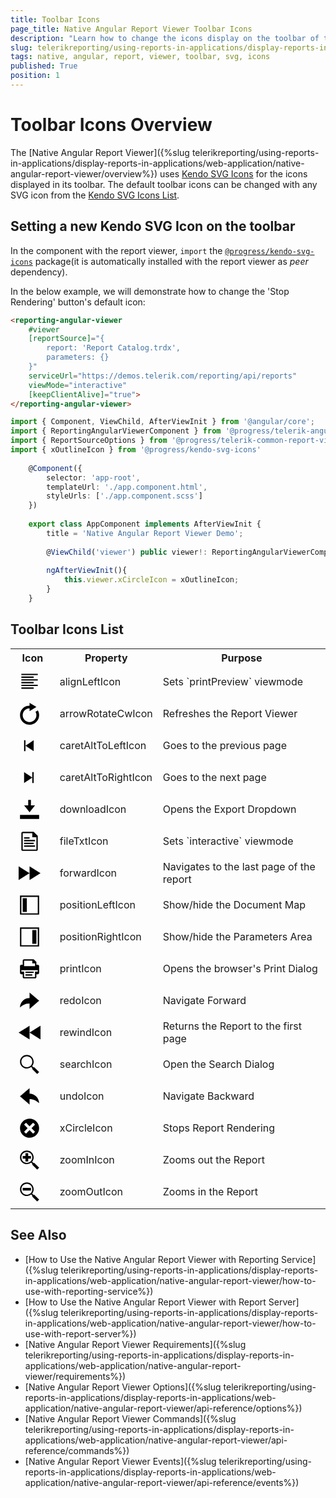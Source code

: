 ```yaml
---
title: Toolbar Icons
page_title: Native Angular Report Viewer Toolbar Icons
description: "Learn how to change the icons display on the toolbar of the native Angular Report Viewer with SVG icons from Kendo UI for Angular."
slug: telerikreporting/using-reports-in-applications/display-reports-in-applications/web-application/native-angular-report-viewer/customizing/toolbar-icons
tags: native, angular, report, viewer, toolbar, svg, icons
published: True
position: 1
---
```


<style>
table th:first-of-type {
	width: 15%;
}
table th:nth-of-type(2) {
	width: 25%;
}
table th:nth-of-type(3) {
	width: 60%;
}
</style>

# Toolbar Icons Overview

The [Native Angular Report Viewer]({%slug telerikreporting/using-reports-in-applications/display-reports-in-applications/web-application/native-angular-report-viewer/overview%}) uses [Kendo SVG Icons](https://www.telerik.com/design-system/docs/foundation/iconography/svg-icons/) for the icons displayed in its toolbar. The default toolbar icons can be changed with any SVG icon from the [Kendo SVG Icons List](https://www.telerik.com/design-system/docs/foundation/iconography/icon-list/).

## Setting a new Kendo SVG Icon on the toolbar

In the component with the report viewer, `import` the [`@progress/kendo-svg-icons`](https://www.npmjs.com/package/@progress/kendo-svg-icons) package(it is automatically installed with the report viewer as *peer* dependency).

In the below example, we will demonstrate how to change the 'Stop Rendering' button's default icon:

````HTML
<reporting-angular-viewer
	#viewer
	[reportSource]="{
		report: 'Report Catalog.trdx',
		parameters: {}
	}"
	serviceUrl="https://demos.telerik.com/reporting/api/reports"
	viewMode="interactive"
	[keepClientAlive]="true">
</reporting-angular-viewer>
````
````TypeScript
import { Component, ViewChild, AfterViewInit } from '@angular/core';
import { ReportingAngularViewerComponent } from '@progress/telerik-angular-native-report-viewer'
import { ReportSourceOptions } from '@progress/telerik-common-report-viewer'
import { xOutlineIcon } from '@progress/kendo-svg-icons'
	
	@Component({
		selector: 'app-root',
		templateUrl: './app.component.html',
		styleUrls: ['./app.component.scss']
	})
	
	export class AppComponent implements AfterViewInit {
		title = 'Native Angular Report Viewer Demo';
	
		@ViewChild('viewer') public viewer!: ReportingAngularViewerComponent;
	
		ngAfterViewInit(){
			this.viewer.xCircleIcon = xOutlineIcon;
		}
	}
````

## Toolbar Icons List

<body>
	<table>
		<tr>
			<th>Icon</th>
			<th>Property</th>
			<th>Purpose</th>
		</tr>
		<tr>
			<td><svg style="height: 35px; padding: 5px;" viewBox="0 0 512 512"><path d="M448 96H64V64h384v32zm-96 32H64v32h288v-32zm96 64H64v32h384v-32zm-96 64H64v32h288v-32zm96 64H64v32h384v-32zm-96 64H64v32h288v-32z"></path></svg></td>
			<td>alignLeftIcon</td>
			<td>Sets `printPreview` viewmode</td>
		</tr>
		<tr>
			<td><svg style="height: 35px; padding: 5px;" viewBox="0 0 512 512"><path d="M480 288c0 123.7-100.3 224-224 224S32 411.7 32 288 132.3 64 256 64V0l160 96-160 96v-64c-88.2 0-160 71.8-160 160s71.8 160 160 160 160-71.8 160-160c0-29.1-7.8-56.4-21.5-80l55.5-32c19.1 32.9 30 71.2 30 112z"></path></svg></td>
			<td>arrowRotateCwIcon</td>
			<td>Refreshes the Report Viewer</td>
		</tr>
		<tr>
			<td><svg style="height: 35px; padding: 5px;" viewBox="0 0 512 512"><path d="M352 384 160 256l192-128v256zM128 128v256h32V128h-32z"></path></svg></td>
			<td>caretAltToLeftIcon</td>
			<td>Goes to the previous page</td>
		</tr>
		<tr>
			<td><svg style="height: 35px; padding: 5px;" viewBox="0 0 512 512"><path d="m128 128 192 128-192 128V128zm224 256V128h-32v256h32z"></path></svg></td>
			<td>caretAltToRightIcon</td>
			<td>Goes to the next page</td>
		</tr>
		<tr>
			<td><svg style="height: 35px; padding: 5px;" viewBox="0 0 512 512"><path d="M32 384v96h448v-96H32zM288 32h-64v128h-96l128 160 128-160h-96V32z"></path></svg></td>
			<td>downloadIcon</td>
			<td>Opens the Export Dropdown</td>
		</tr>
		<tr>
			<td><svg style="height: 35px; padding: 5px;" viewBox="0 0 512 512"><path d="M352 32H96c-17.7 0-32 14.3-32 32v384c0 17.7 14.3 32 32 32h320c17.7 0 32-14.3 32-32V128l-96-96zm64 416H96V64h224v96h96v288zm-32-96v32H128v-32h256zM256 160v32H128v-32m256 64v32H128v-32h256zm-256 96v-32h224v32H128z"></path></svg></td>
			<td>fileTxtIcon</td>
			<td>Sets `interactive` viewmode</td>
		</tr>
		<tr>
			<td><svg style="height: 35px; padding: 5px;" viewBox="0 0 512 512"><path d="M0 416V96l256 160L0 416zm512-160L256 96v320l256-160z"></path></svg></td>
			<td>forwardIcon</td>
			<td>Navigates to the last page of the report</td>
		</tr>
		<tr>
			<td><svg style="height: 35px; padding: 5px;" viewBox="0 0 512 512"><path d="M448 32H32v448h448V32h-32zm0 416H64V64h384v384zM96 96h96v320H96z"></path></svg></td>
			<td>positionLeftIcon</td>
			<td>Show/hide the Document Map</td>
		</tr>
		<tr>
			<td><svg style="height: 35px; padding: 5px;" viewBox="0 0 512 512"><path d="M64 480h416V32H32v448h32zm0-416h384v384H64V64zm256 32h96v320h-96z"></path></svg></td>
			<td>positionRightIcon</td>
			<td>Show/hide the Parameters Area</td>
		</tr>
		<tr>
			<td><svg style="height: 35px; padding: 5px;" viewBox="0 0 512 512"><path d="M448 160h-32V96l-64-64H128c-17.7 0-32 14.3-32 32v96H64c-17.6 0-32 14.4-32 32v160c0 17.6 14.4 32 32 32h32v64c0 17.6 14.4 32 32 32h256c17.6 0 32-14.4 32-32v-64h32c17.6 0 32-14.4 32-32V192c0-17.6-14.4-32-32-32zM128 64h192v64h64v64H128V64zm320 256h-64v127.9l-.1.1H128.1l-.1-.1V320H64v-32h384v32zm-288 0h192v32H160v-32zm0 64h160v32H160v-32z"></path></svg></td>
			<td>printIcon</td>
			<td>Opens the browser's Print Dialog</td>
		</tr>
		<tr>
			<td><svg style="height: 35px; padding: 5px;" viewBox="0 0 512 512"><path d="M256 192V64l224 192-224 192V320c-87.2 0-166.2 39.4-223.9 96C34.5 294.4 133.9 192 256 192z"></path></svg></td>
			<td>redoIcon</td>
			<td>Navigate Forward</td>
		</tr>
		<tr>
			<td><svg style="height: 35px; padding: 5px;" viewBox="0 0 512 512"><path d="M256 256 512 96v320L256 256zm0 160V96L0 256l256 160z"></path></svg></td>
			<td>rewindIcon</td>
			<td>Returns the Report to the first page</td>
		</tr>
		<tr>
			<td><svg style="height: 35px; padding: 5px;" viewBox="0 0 512 512"><path d="M365.3 320h-22.7l-26.7-26.7C338.5 265.7 352 230.4 352 192c0-88.4-71.6-160-160-160S32 103.6 32 192s71.6 160 160 160c38.4 0 73.7-13.5 101.3-36.1l26.7 26.7v22.7L434.7 480l45.3-45.3L365.3 320zM64 192c0-70.7 57.3-128 128-128s128 57.3 128 128-57.3 128-128 128S64 262.7 64 192z"></path></svg></td>
			<td>searchIcon</td>
			<td>Open the Search Dialog</td>
		</tr>
		<tr>
			<td><svg style="height: 35px; padding: 5px;" viewBox="0 0 512 512"><path d="M479.9 416c-57.7-56.6-136.7-96-223.9-96v128L32 256 256 64v128c122.2 0 221.5 102.4 223.9 224z"></path></svg></td>
			<td>undoIcon</td>
			<td>Navigate Backward</td>
		</tr>
		<tr>
			<td><svg style="height: 35px; padding: 5px;" viewBox="0 0 512 512"><path d="M256 32C132.3 32 32 132.3 32 256s100.3 224 224 224 224-100.3 224-224S379.7 32 256 32zm128 306.7L338.7 384 256 301.3 173.3 384 128 338.7l82.7-82.7-82.7-82.7 45.3-45.3 82.7 82.7 82.7-82.7 45.3 45.3-82.7 82.7 82.7 82.7z"></path></svg></td>
			<td>xCircleIcon</td>
			<td>Stops Report Rendering</td>
		</tr>
		<tr>
			<td><svg style="height: 35px; padding: 5px;" viewBox="0 0 512 512"><path d="M288 224h-64v64h-64v-64H96v-64h64V96h64v64h64v64zm192 210.7L434.7 480 320 365.3v-22.7l-26.7-26.7C265.7 338.5 230.4 352 192 352c-88.4 0-160-71.6-160-160S103.6 32 192 32s160 71.6 160 160c0 38.4-13.5 73.7-36.1 101.3l26.7 26.7h22.7L480 434.7zM192 320c70.7 0 128-57.3 128-128S262.7 64 192 64 64 121.3 64 192s57.3 128 128 128z"></path></svg></td>
			<td>zoomInIcon</td>
			<td>Zooms out the Report</td>
		</tr>
		<tr>
			<td><svg style="height: 35px; padding: 5px;" viewBox="0 0 512 512"><path d="M288 224H96v-64h192v64zm192 210.7L434.7 480 320 365.3v-22.7l-26.7-26.7C265.7 338.5 230.4 352 192 352c-88.4 0-160-71.6-160-160S103.6 32 192 32s160 71.6 160 160c0 38.4-13.5 73.7-36.1 101.3l26.7 26.7h22.7L480 434.7zM192 320c70.7 0 128-57.3 128-128S262.7 64 192 64 64 121.3 64 192s57.3 128 128 128z"></path></svg></td>
			<td>zoomOutIcon</td>
			<td>Zooms in the Report</td>
		</tr>
	</table>
</body>

## See Also

* [How to Use the Native Angular Report Viewer with Reporting Service]({%slug telerikreporting/using-reports-in-applications/display-reports-in-applications/web-application/native-angular-report-viewer/how-to-use-with-reporting-service%})
* [How to Use the Native Angular Report Viewer with Report Server]({%slug telerikreporting/using-reports-in-applications/display-reports-in-applications/web-application/native-angular-report-viewer/how-to-use-with-report-server%})
* [Native Angular Report Viewer Requirements]({%slug telerikreporting/using-reports-in-applications/display-reports-in-applications/web-application/native-angular-report-viewer/requirements%})
* [Native Angular Report Viewer Options]({%slug telerikreporting/using-reports-in-applications/display-reports-in-applications/web-application/native-angular-report-viewer/api-reference/options%})
* [Native Angular Report Viewer Commands]({%slug telerikreporting/using-reports-in-applications/display-reports-in-applications/web-application/native-angular-report-viewer/api-reference/commands%})
* [Native Angular Report Viewer Events]({%slug telerikreporting/using-reports-in-applications/display-reports-in-applications/web-application/native-angular-report-viewer/api-reference/events%})